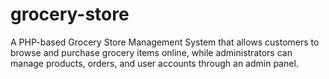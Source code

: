 # grocery-store
A PHP-based Grocery Store Management System that allows customers to browse and purchase grocery items online, while administrators can manage products, orders, and user accounts through an admin panel.
